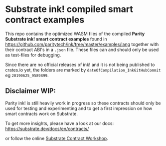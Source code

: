 # Substrate ink! compiled smart contract examples

This repo contains the optimized WASM files of the compiled **Parity Substrate ink! smart contract examples** found in https://github.com/paritytech/ink/tree/master/examples/lang together with their contract ABI's in a `.json` file. These files can and should only be used as test-files for debugging.

Since there are no official releases of ink! and it is not being published to crates.io yet, the folders are marked by `dateOfCompilation_InkGitHubCommit` eg `20190625_9589899`.

## Disclaimer WIP:
Parity ink! is still heavily work in progress so these contracts should only be used for testing and experimenting and to get a first impression on how smart contracts work on Substrate.

To get more insights, please have a look at our docs:
https://substrate.dev/docs/en/contracts/

or follow the online [Substrate Contract Workshop](https://substrate.dev/substrate-contracts-workshop/#/).
